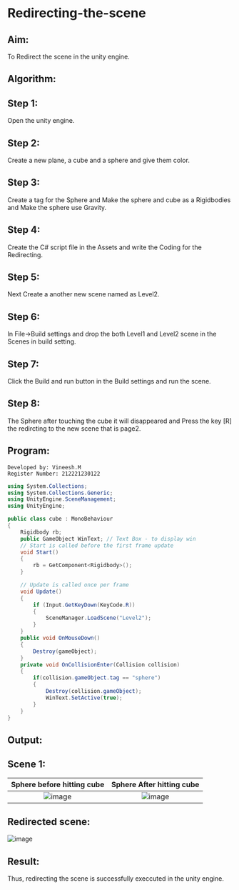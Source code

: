 # Redirecting-the-scene

## Aim:
To Redirect the scene in the unity engine.


## Algorithm:
## Step 1:
Open the unity engine.

## Step 2:
Create a new plane, a cube and a sphere and give them color.

## Step 3:
Create a tag for the Sphere and Make the sphere and cube as a Rigidbodies and Make the sphere use Gravity.

## Step 4:
Create the C# script file in the Assets and write the Coding for the Redirecting.

## Step 5:
Next Create a another new scene named as Level2.

## Step 6:
In File->Build settings and drop the both Level1 and Level2 scene in the Scenes in build setting.

## Step 7:
Click the Build and run button in the Build settings and run the scene.

## Step 8:
The Sphere after touching the cube it will disappeared and Press the key [R] the redircting to the new scene that is page2.

## Program:
```
Developed by: Vineesh.M
Register Number: 212221230122
```
```cs
using System.Collections;
using System.Collections.Generic;
using UnityEngine.SceneManagement;
using UnityEngine;

public class cube : MonoBehaviour
{
    Rigidbody rb;
    public GameObject WinText; // Text Box - to display win
    // Start is called before the first frame update
    void Start()
    {
        rb = GetComponent<Rigidbody>();
    }

    // Update is called once per frame
    void Update()
    {
        if (Input.GetKeyDown(KeyCode.R))
        {
            SceneManager.LoadScene("Level2");
        }        
    }
    public void OnMouseDown()
    {
        Destroy(gameObject);
    }
    private void OnCollisionEnter(Collision collision)
    {
        if(collision.gameObject.tag == "sphere")
        {
            Destroy(collision.gameObject);
            WinText.SetActive(true);
        }
    }
}
```

## Output:
## Scene 1:
|Sphere before hitting cube|Sphere After hitting cube|
|:-:|:-:|
|![image](https://github.com/Vineesh-AI-DS/Redirecting-the-scene/assets/93427254/7f3e78b1-babe-4842-9b14-1db9fac386f6)|![image](https://github.com/Vineesh-AI-DS/Redirecting-the-scene/assets/93427254/c9616b9c-5308-4326-9230-1448297fe7a3)
## Redirected scene:
![image](https://github.com/Vineesh-AI-DS/Redirecting-the-scene/assets/93427254/a271b6bb-addd-46ef-a113-c3a3b8d7b274)


## Result:
Thus, redirecting the scene is successfully execcuted in the unity engine.
